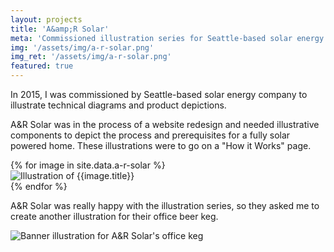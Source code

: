 ```yaml
---
layout: projects
title: 'A&amp;R Solar'
meta: 'Commissioned illustration series for Seattle-based solar energy company A&R Solar'
img: '/assets/img/a-r-solar.png'
img_ret: '/assets/img/a-r-solar.png'
featured: true
---
```

In 2015, I was commissioned by Seattle-based solar energy company to illustrate technical diagrams and product depictions.

A&R Solar was in the process of a website redesign and needed illustrative components to depict the process and prerequisites for a fully solar powered home. These illustrations were to go on a "How it Works" page.

<div class="gallery">
{% for image in site.data.a-r-solar %}
  <div class="j-col j-col-4 project-img">
    <img class="js-project-img" title="{{image.title}}" src="{{image.src}}" alt="Illustration of {{image.title}}" />
    <div class="js-lightbox" style="display: none;">
      <div class="js-lightbox-close">
        <span></span>
        <span></span>
      </div>
      <div class="js-lightbox-info-trigger">
        <input type="button" value="Show Info"></input>
      </div>
      <div class="js-lightbox-info" style="display: none;">
        <h2>{{image.title}}</h2>
        <p>{{image.desc}}</p>
      </div>
      <button class="js-lightbox-prev">&larr;</button>
      <img class="js-lightbox-img" src="{{image.title}}" src="{{image.src}}" alt="Illustration of {{image.title}}" />
      <button class="js-lightbox-next">&rarr;</button>
    </div>
  </div>
{% endfor %}
</div>

A&R Solar was really happy with the illustration series, so they asked me to create another illustration for their office beer keg.

<div class="project-img single-img">
<img src="{{'/assets/img/a-r-solar/a-r-solar-keg-rules-illustration.jpg' | relative_url}}" alt="Banner illustration for A&R Solar's office keg" />
<div class="js-lightbox" style="display: none;">
  <div class="js-lightbox-close">
    <span></span>
    <span></span>
  </div>
  <img src="{{'/assets/img/a-r-solar/a-r-solar-keg-rules-illustration.jpg' | relative_url}}" alt="Banner illustration for A&R Solar's office keg" />
</div>
</div>
